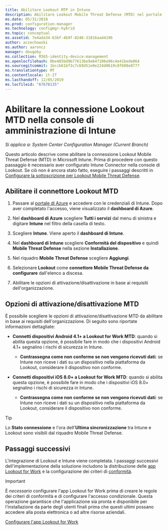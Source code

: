 ```yaml
---
title: Abilitare Lookout MTP in Intune
description: Abilitare Lookout Mobile Threat Defense (MTD) nel portale di Microsoft Intune.
ms.date: 05/31/2018
ms.prod: configuration-manager
ms.technology: configmgr-hybrid
ms.topic: conceptual
ms.assetid: 7e4ada34-63bf-4b9f-8246-31816aa44196
author: aczechowski
ms.author: aaroncz
manager: dougeby
ms.collection: M365-identity-device-management
ms.openlocfilehash: 0be485bd9b77613be9a647106e96c4e41bede064
ms.sourcegitcommit: 1bccb61bf3c7c69d51e0e224d0619c8f608e8777
ms.translationtype: MT
ms.contentlocale: it-IT
ms.lasthandoff: 12/05/2019
ms.locfileid: "67678135"
---
```

# <a name="enable-lookout-mtd-connection-in-the-intune-admin-console"></a>Abilitare la connessione Lookout MTD nella console di amministrazione di Intune

*Si applica a: System Center Configuration Manager (Current Branch)*

Questo articolo descrive come abilitare la connessione Lookout Mobile Threat Defense (MTD) in Microsoft Intune. Prima di procedere con questo passaggio è necessario aver configurato Intune Connector nella console di Lookout. Se ciò non è ancora stato fatto, eseguire i passaggi descritti in [Configurare la sottoscrizione per Lookout Mobile Threat Defense](set-up-your-subscription-with-lookout.md).



## <a name="enable-the-lookout-mtd-connector"></a>Abilitare il connettore Lookout MTD

1. Passare al [portale di Azure](https://portal.azure.com) e accedere con le credenziali di Intune. Dopo aver completato l'accesso, viene visualizzato il **dashboard di Azure**.  

2. Nel **dashboard di Azure** scegliere **Tutti i servizi** dal menu di sinistra e digitare **Intune** nel filtro della casella di testo.  

3. Scegliere **Intune**. Viene aperto il **dashboard di Intune**.  

4. Nel **dashboard di Intune** scegliere **Conformità del dispositivo** e quindi **Mobile Threat Defense** nella sezione **Installazione**.  

5. Nel riquadro **Mobile Threat Defense** scegliere **Aggiungi**.  

6. Selezionare **Lookout** come **connettore Mobile Threat Defense da configurare** dall'elenco a discesa.  

7. Abilitare le opzioni di attivazione/disattivazione in base ai requisiti dell'organizzazione.  



## <a name="mtd-toggle-options"></a>Opzioni di attivazione/disattivazione MTD

È possibile scegliere le opzioni di attivazione/disattivazione MTD da abilitare in base ai requisiti dell'organizzazione. Di seguito sono riportate informazioni dettagliate:

- **Connetti dispositivi Android 4.1+ a Lookout for Work MTD**: quando si abilita questa opzione, è possibile fare in modo che i dispositivi Android 4.1+ segnalino i rischi di sicurezza in Intune.  
    - **Contrassegna come non conforme se non vengono ricevuti dati**: se Intune non riceve i dati su un dispositivo nella piattaforma da Lookout, considerare il dispositivo non conforme.  

- **Connetti dispositivi iOS 8.0+ a Lookout for Work MTD**: quando si abilita questa opzione, è possibile fare in modo che i dispositivi iOS 8.0+ segnalino i rischi di sicurezza in Intune.
    - **Contrassegna come non conforme se non vengono ricevuti dati**: se Intune non riceve i dati su un dispositivo nella piattaforma da Lookout, considerare il dispositivo non conforme.  

> [!TIP]  
> Lo **Stato connessione** e l'ora dell'**Ultima sincronizzazione** tra Intune e Lookout sono visibili dal riquadro Mobile Threat Defense.



## <a name="next-steps"></a>Passaggi successivi
L'integrazione di Lookout e Intune viene completata. I passaggi successivi dell'implementazione della soluzione includono la distribuzione delle [app Lookout for Work](configure-and-deploy-lookout-for-work-apps.md) e la configurazione dei criteri di [conformità](enable-device-threat-protection-rule-compliance-policy.md).

>[!IMPORTANT]
> È *necessario* configurare l'app Lookout for Work prima di creare le regole dei criteri di conformità e di configurare l'accesso condizionale. Questa operazione garantisce che l'applicazione sia pronta e disponibile per l'installazione da parte degli utenti finali prima che questi ultimi possano accedere alla posta elettronica o ad altre risorse aziendali.

[Configurare l'app Lookout for Work](configure-and-deploy-lookout-for-work-apps.md)
